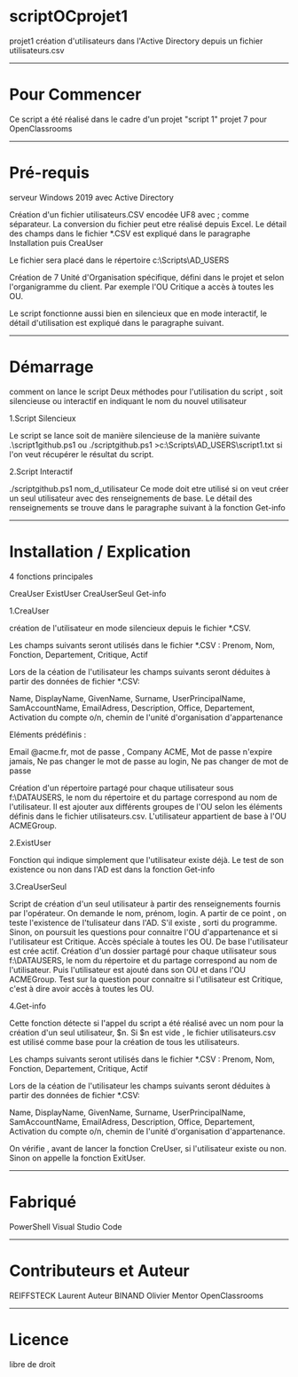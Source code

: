 # scriptOCprojet1
 projet1 création d'utilisateurs dans l'Active Directory depuis un fichier utilisateurs.csv
***
# Pour Commencer
Ce script a été réalisé dans le cadre d'un projet "script 1" projet 7 pour OpenClassrooms
***
# Pré-requis
serveur Windows 2019 avec Active Directory

Création d'un fichier utilisateurs.CSV encodée UF8 avec ; comme séparateur. La conversion du fichier peut etre réalisé depuis Excel.
Le détail des champs dans le fichier *.CSV est expliqué dans le paragraphe Installation puis CreaUser

Le fichier sera placé dans le répertoire c:\Scripts\AD_USERS

Création de 7 Unité d'Organisation spécifique, défini dans le projet et selon l'organigramme du client. Par exemple l'OU Critique a accès à toutes les OU.

Le script fonctionne aussi bien en silencieux que en mode interactif, le détail d'utilisation est expliqué dans le paragraphe suivant.
***
# Démarrage
comment on lance le script
Deux méthodes pour l'utilisation du script , soit silencieuse ou interactif en indiquant le nom du nouvel utilisateur

1.Script Silencieux

Le script se lance soit de manière silencieuse de la manière suivante 
.\script1github.ps1 ou ./scriptgithub.ps1 >c:\Scripts\AD_USERS\script1.txt si l'on veut récupérer le résultat du script.

2.Script Interactif

./scriptgithub.ps1 nom_d_utilisateur
Ce mode doit etre utilisé si on veut créer un seul utilisateur avec des renseignements de base.
Le détail des renseignements se trouve dans le paragraphe suivant à la fonction Get-info

***
# Installation / Explication 

4 fonctions principales

CreaUser
ExistUser
CreaUserSeul
Get-info

1.CreaUser

création de l'utilisateur en mode silencieux depuis le fichier *.CSV.

Les champs suivants seront utilisés dans le fichier *.CSV : Prenom, Nom, Fonction, Departement, Critique, Actif

Lors de la céation de l'utilisateur les champs suivants seront déduites à partir des données de fichier *.CSV:

Name, DisplayName, GivenName, Surname, UserPrincipalName, SamAccountName, EmailAdress, Description, Office, Departement, Activation du compte o/n, chemin de l'unité d'organisation d'appartenance

Eléments prédéfinis : 

Email @acme.fr, mot de passe , Company ACME, Mot de passe n'expire jamais, Ne pas changer le mot de passe au login, Ne pas changer de mot de passe

Création d'un répertoire partagé pour chaque utilisateur sous f:\DATAUSERS, le nom du répertoire et du partage correspond au nom de l'utilisateur.
Il est ajouter aux différents groupes de l'OU selon les éléments définis dans le fichier utilisateurs.csv. L'utilisateur appartient de base à l'OU ACMEGroup.


2.ExistUser

Fonction qui indique simplement que l'utilisateur existe déjà. Le test de son existence ou non dans l'AD est dans la fonction Get-info


3.CreaUserSeul

Script de création d'un seul utilisateur à partir des renseignements fournis par l'opérateur. On demande le nom, prénom, login. A partir de ce point , on teste l'existence de l'tulisateur dans l'AD. S'il existe , sorti du programme. Sinon, on poursuit les questions pour connaitre l'OU d'appartenance et si l'utilisateur est Critique. Accès spéciale à toutes les OU.
De base l'utilisateur est crée actif. Création d'un dossier partagé pour chaque utilisateur sous f:\DATAUSERS, le nom du répertoire et du partage correspond au nom de l'utilisateur. Puis l'utilisateur est ajouté dans son OU et dans l'OU ACMEGroup.
Test sur la question pour connaitre si l'utilisateur est Critique, c'est à dire avoir accès à toutes les OU.


4.Get-info

Cette fonction détecte si l'appel du script a été réalisé avec un nom pour la création d'un seul utilisateur, $n. Si $n est vide , le fichier utilisateurs.csv est utilisé comme base pour la création de tous les utilisateurs.

Les champs suivants seront utilisés dans le fichier *.CSV : Prenom, Nom, Fonction, Departement, Critique, Actif

Lors de la céation de l'utilisateur les champs suivants seront déduites à partir des données de fichier *.CSV:

Name, DisplayName, GivenName, Surname, UserPrincipalName, SamAccountName, EmailAdress, Description, Office, Departement, Activation du compte o/n, chemin de l'unité d'organisation d'appartenance.

On vérifie , avant de lancer la fonction CreUser, si l'utilisateur existe ou non. Sinon on appelle la fonction ExitUser.

***

# Fabriqué 
PowerShell
Visual Studio Code
***
# Contributeurs et Auteur
REIFFSTECK Laurent Auteur 
BINAND Olivier Mentor OpenClassrooms
***
# Licence
libre de droit
